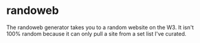 # randoweb
The randoweb generator takes you to a random website on the W3.
It isn't 100% random because it can only pull a site from a set list I've curated.
